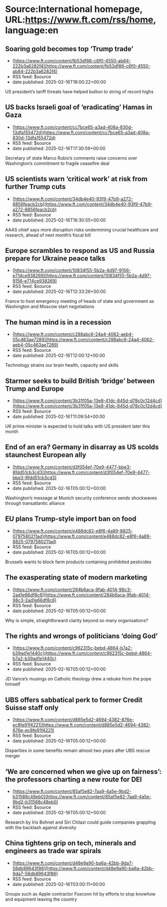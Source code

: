 # Source:International homepage, URL:https://www.ft.com/rss/home, language:en

## Soaring gold becomes top ‘Trump trade’
 - [https://www.ft.com/content/fb53df86-c6f0-4550-ab84-222b3a6282f4](https://www.ft.com/content/fb53df86-c6f0-4550-ab84-222b3a6282f4)
 - RSS feed: $source
 - date published: 2025-02-16T18:00:22+00:00

US president’s tariff threats have helped bullion to string of record highs

## US backs Israeli goal of ‘eradicating’ Hamas in Gaza
 - [https://www.ft.com/content/cc7bce65-a3ad-408a-830d-13dfa155472d](https://www.ft.com/content/cc7bce65-a3ad-408a-830d-13dfa155472d)
 - RSS feed: $source
 - date published: 2025-02-16T17:30:59+00:00

Secretary of state Marco Rubio’s comments raise concerns over Washington’s commitment to fragile ceasefire deal

## US scientists warn ‘critical work’ at risk from further Trump cuts
 - [https://www.ft.com/content/34db4e40-93f9-47b9-a272-8856feacb2cb](https://www.ft.com/content/34db4e40-93f9-47b9-a272-8856feacb2cb)
 - RSS feed: $source
 - date published: 2025-02-16T16:30:55+00:00

AAAS chief says more disruption risks undermining crucial healthcare and research, ahead of next month’s fiscal bill

## Europe scrambles to respond as US and Russia prepare for Ukraine peace talks
 - [https://www.ft.com/content/10834f55-5b2a-4d97-9156-e714ce938269](https://www.ft.com/content/10834f55-5b2a-4d97-9156-e714ce938269)
 - RSS feed: $source
 - date published: 2025-02-16T12:33:26+00:00

France to host emergency meeting of heads of state and government as Washington and Moscow start negotiations

## The human mind is in a recession
 - [https://www.ft.com/content/c288abc6-24a4-4062-aeb4-05c463ae7289](https://www.ft.com/content/c288abc6-24a4-4062-aeb4-05c463ae7289)
 - RSS feed: $source
 - date published: 2025-02-16T12:00:12+00:00

Technology strains our brain health, capacity and skills

## Starmer seeks to build British ‘bridge’ between Trump and Europe
 - [https://www.ft.com/content/3b31f05a-13e8-41dc-845d-d78c0c12d4cd](https://www.ft.com/content/3b31f05a-13e8-41dc-845d-d78c0c12d4cd)
 - RSS feed: $source
 - date published: 2025-02-16T11:09:54+00:00

UK prime minister is expected to hold talks with US president later this month

## End of an era? Germany in disarray as US scolds staunchest European ally
 - [https://www.ft.com/content/d3f054ef-70e9-4477-bbe3-8fdd51cb3cd3](https://www.ft.com/content/d3f054ef-70e9-4477-bbe3-8fdd51cb3cd3)
 - RSS feed: $source
 - date published: 2025-02-16T05:00:12+00:00

Washington’s message at Munich security conference sends shockwaves through transatlantic alliance

## EU plans Trump-style import ban on food
 - [https://www.ft.com/content/e488dc82-e8f6-4a89-8825-0797580211ad](https://www.ft.com/content/e488dc82-e8f6-4a89-8825-0797580211ad)
 - RSS feed: $source
 - date published: 2025-02-16T05:00:12+00:00

Brussels wants to block farm products containing prohibited pesticides

## The exasperating state of modern marketing
 - [https://www.ft.com/content/284b6aca-9fab-4014-98c3-2ad1e66df8c6](https://www.ft.com/content/284b6aca-9fab-4014-98c3-2ad1e66df8c6)
 - RSS feed: $source
 - date published: 2025-02-16T05:00:12+00:00

Why is simple, straightforward clarity beyond so many organisations?

## The rights and wrongs of politicians ‘doing God’
 - [https://www.ft.com/content/c962315c-bebd-4864-b7a2-b39ad1e1440c](https://www.ft.com/content/c962315c-bebd-4864-b7a2-b39ad1e1440c)
 - RSS feed: $source
 - date published: 2025-02-16T05:00:12+00:00

JD Vance’s musings on Catholic theology drew a rebuke from the pope himself

## UBS offers sabbatical perk to former Credit Suisse staff only
 - [https://www.ft.com/content/d885e5d2-4694-4382-876e-ec8fe91f4221](https://www.ft.com/content/d885e5d2-4694-4382-876e-ec8fe91f4221)
 - RSS feed: $source
 - date published: 2025-02-16T05:00:12+00:00

Disparities in some benefits remain almost two years after UBS rescue merger

## ‘We are concerned when we give up on fairness’: the professors charting a new route for DEI
 - [https://www.ft.com/content/85af5e82-7aa9-4a5e-9bd2-b31588c48eb0](https://www.ft.com/content/85af5e82-7aa9-4a5e-9bd2-b31588c48eb0)
 - RSS feed: $source
 - date published: 2025-02-16T05:00:12+00:00

Research by Iris Bohnet and Siri Chilazi could guide companies grappling with the backlash against diversity

## China tightens grip on tech, minerals and engineers as trade war spirals
 - [https://www.ft.com/content/d48e9a90-ba6a-42bb-9da7-58db89643f86](https://www.ft.com/content/d48e9a90-ba6a-42bb-9da7-58db89643f86)
 - RSS feed: $source
 - date published: 2025-02-16T03:00:11+00:00

Groups such as Apple contractor Foxconn hit by efforts to stop knowhow and equipment leaving the country

